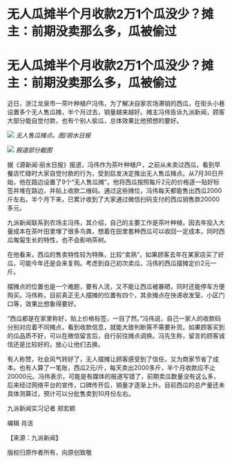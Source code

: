 # 无人瓜摊半个月收款2万1个瓜没少？摊主：前期没卖那么多，瓜被偷过

# 无人瓜摊半个月收款2万1个瓜没少？摊主：前期没卖那么多，瓜被偷过

近日，浙江龙泉市一茶叶种植户冯伟，为了解决自家农场滞销的西瓜，在街头小巷设置多个无人售瓜摊，半个月过去，销量越来越好。摊主冯伟告诉九派新闻，顾客大部分能自觉付款，也有个别人偷瓜，总体效果比他预想的要好。

![](https://inews.gtimg.com/om_bt/OwMVBKRjf5qdphxn6hE0uIT45mQW9qIMMYQhuqpRw0MWgAA/1000)
_无人售瓜摊点。图/丽水日报_

![](https://inews.gtimg.com/news_bt/OzW98kBO96r37dl7WZEqWwg26kCg2ltuF21KXQpgoRp2QAA/1000)
_报道部分截图_

据《源新闻·丽水日报》报道，冯伟作为茶叶种植户，之前从未卖过西瓜，看到早餐店忙碌时大家自觉付款的行为，受到启发决定推出无人售瓜摊点。从7月30日开始，他在路边设置了9个“无人售瓜摊”。他将西瓜按照每斤2元的价格逐一贴好标签并堆在路边，并贴上收款二维码。通过这些摊位，冯伟每天都能售出西瓜2000斤左右。半个月下来，已累计收到了大家通过微信扫码支付的西瓜销售款20000多元。

九派新闻联系到农场主冯伟，其介绍，自己的主要工作是茶叶种植，因去年投入大量成本在茶叶田里埋了很多鸟粪，想着在田里套种西瓜可以收回一定成本，同时西瓜匍匐生长的特性，也不会影响茶树。

在他看来，西瓜的售卖特性较为特殊，比较“卖熟”，如果顾客去年在某家店买了好瓜，可能今年还是会来复购。考虑到自己初次卖瓜，冯伟的西瓜摆摊定价2元一斤。

摆摊点的位置也是一个难题，要有人流，又不能让西瓜被暴晒，同时还能停车方便购买。冯伟称，目前真正无人摆摊的位置有四个，其余摊点在快递收发室、小区门口等，效果比想象得要好。

“西瓜都是在家里称好，贴上价格标签，一目了然。”冯伟说，自己一家人的收款码分别对应着不同摊点，看到收款信息，就能大致判断需不需要补货。如果顾客买到的瓜品质不好，可以在微信留言后，自行前往摊点调换。冯先生称，留言的顾客诚信还是比较好的，放心让他们去换。

有人称赞，社会风气转好了，无人摆摊让顾客感受到了信任，又为商家节省了成本。也有人算了一笔账，西瓜2元/斤，每天卖出2000多斤，半个月收款应不止20000元。冯伟表示，可能是有媒体的报道写错了，前期卖瓜数量没有这么多，后来经过网络平台的宣传，口碑传开后，销量才逐渐上升。目前西瓜的总产量还未具体测算过，预计可以分批售卖到10月份左右。

九派新闻实习记者 郑宏颖

编辑 肖洁

【来源：九派新闻】

版权归原作者所有，向原创致敬

